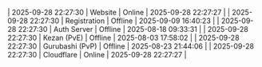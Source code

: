 | 2025-09-28 22:27:30 | Website | Online | 2025-09-28 22:27:27 |
| 2025-09-28 22:27:30 | Registration | Offline | 2025-09-09 16:40:23 |
| 2025-09-28 22:27:30 | Auth Server | Offline | 2025-08-18 09:33:31 |
| 2025-09-28 22:27:30 | Kezan (PvE) | Offline | 2025-08-03 17:58:02 |
| 2025-09-28 22:27:30 | Gurubashi (PvP) | Offline | 2025-08-23 21:44:06 |
| 2025-09-28 22:27:30 | Cloudflare | Online | 2025-09-28 22:27:27 |
